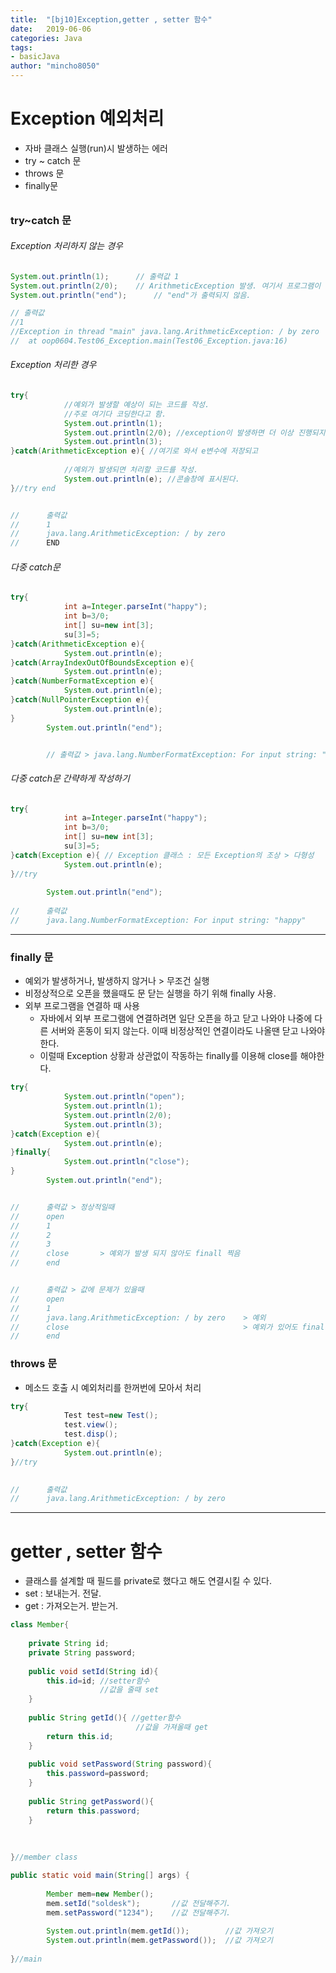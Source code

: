 ```yaml
---
title:  "[bj10]Exception,getter , setter 함수"
date:   2019-06-06
categories: Java
tags: 
- basicJava
author: "mincho8050"
---
```


# Exception 예외처리

- 자바 클래스 실행(run)시 발생하는 에러
- try ~ catch 문
- throws 문
- finally문



###### 

### try~catch 문



###### Exception 처리하지 않는 경우

```java
System.out.println(1);		// 출력값 1
System.out.println(2/0);	// ArithmeticException 발생. 여기서 프로그램이 멈춤 (exception미처리)
System.out.println("end");		// "end"가 출력되지 않음.

// 출력값
//1
//Exception in thread "main" java.lang.ArithmeticException: / by zero
//	at oop0604.Test06_Exception.main(Test06_Exception.java:16)
```



###### Exception 처리한 경우

```java
try{
			//예외가 발생할 예상이 되는 코드를 작성.
			//주로 여기다 코딩한다고 함.
			System.out.println(1);
			System.out.println(2/0); //exception이 발생하면 더 이상 진행되지 않고.
			System.out.println(3);
}catch(ArithmeticException e){ //여기로 와서 e변수에 저장되고
			
			//예외가 발생되면 처리할 코드를 작성.
			System.out.println(e); //콘솔창에 표시된다.
}//try end


//		출력값
// 		1
//		java.lang.ArithmeticException: / by zero
//		END
```



###### 다중 catch문 

```java
try{
			int a=Integer.parseInt("happy");
			int b=3/0;
			int[] su=new int[3];
			su[3]=5;
}catch(ArithmeticException e){
			System.out.println(e);
}catch(ArrayIndexOutOfBoundsException e){
			System.out.println(e);
}catch(NumberFormatException e){
			System.out.println(e);
}catch(NullPointerException e){
			System.out.println(e);
}
		System.out.println("end");


		// 출력값 > java.lang.NumberFormatException: For input string: "happy"
```



###### 다중 catch문 간략하게 작성하기

```java
try{
			int a=Integer.parseInt("happy");
			int b=3/0;
			int[] su=new int[3];
			su[3]=5;
}catch(Exception e){ // Exception 클래스 : 모든 Exception의 조상 > 다형성
			System.out.println(e);
}//try
		
		System.out.println("end");
		
//		출력값
//		java.lang.NumberFormatException: For input string: "happy"

```





------







### finally 문

- 예외가 발생하거나, 발생하지 않거나 > 무조건 실행
- 비정상적으로 오픈을 했을때도 문 닫는 실행을 하기 위해 finally 사용.
- 외부 프로그램을 연결하 때 사용
  - 자바에서 외부 프로그램에 연결하려면 일단 오픈을 하고 닫고 나와야 나중에 다른 서버와 혼동이 되지 않는다. 이때 비정상적인 연결이라도 나올땐 닫고 나와야 한다. 
  - 이럴때 Exception 상황과 상관없이 작동하는 finally를 이용해 close를 해야한다. 

```java
try{
			System.out.println("open");
			System.out.println(1);
			System.out.println(2/0);
			System.out.println(3);
}catch(Exception e){
			System.out.println(e);
}finally{
			System.out.println("close"); 
}
		System.out.println("end");


//		출력값 > 정상적일때
//		open
//		1
//		2
//		3
//		close		> 예외가 발생 되지 않아도 finall 찍음
//		end


//		출력값 > 값에 문제가 있을때
//		open
//		1
//		java.lang.ArithmeticException: / by zero	> 예외
//		close 										> 예외가 있어도 finally를 찍음.
//		end
```







### throws 문

- 메소드 호출 시 예외처리를 한꺼번에 모아서 처리

```java
try{
			Test test=new Test();
			test.view();
			test.disp();
}catch(Exception e){
			System.out.println(e);
}//try
		

//		출력값
//		java.lang.ArithmeticException: / by zero
```







------







# getter , setter 함수

- 클래스를 설계할 때 필드를 private로 했다고 해도 연결시킬 수 있다.
- set : 보내는거. 전달.
- get : 가져오는거. 받는거.



```java
class Member{
	
	private String id;
	private String password;
	
	public void setId(String id){
		this.id=id; //setter함수
					//값을 줄때 set
	}
    
	public String getId(){ //getter함수
							//값을 가져올때 get
		return this.id;
	}
	
	public void setPassword(String password){
		this.password=password;
	}
    
	public String getPassword(){
		return this.password;
	}
	
    
    
}//member class
```

```java
public static void main(String[] args) {
    
   		Member mem=new Member();
		mem.setId("soldesk");		//값 전달해주기.
		mem.setPassword("1234");	//값 전달해주기. 
		
		System.out.println(mem.getId());		//값 가져오기
		System.out.println(mem.getPassword());	//값 가져오기
    
}//main
```



